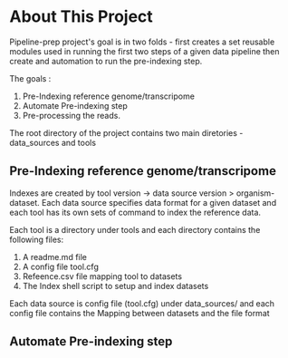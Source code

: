 # About This Project

Pipeline-prep project's goal is in two folds - first creates a set reusable modules used in running the first two steps of a given data pipeline then create and automation to run the pre-indexing step. 

The goals :
  1) Pre-Indexing reference genome/transcripome
  2) Automate Pre-indexing step
  3) Pre-processing the reads.
  
The root directory of the project contains two main diretories - data_sources and tools

## Pre-Indexing reference genome/transcripome
Indexes are created by tool version -> data source version > organism-dataset. Each data source specifies
data format for a given dataset and each tool has its own sets of command to index the reference data.

Each tool is a directory under tools  and each directory contains the following files:
1)	A readme.md file
2)	A config file tool.cfg
3)	Refeence.csv file mapping tool to datasets
4)	The Index shell script to setup and index datasets

Each data source is config file (tool.cfg) under data_sources/  and each config file contains the
Mapping between datasets and the file format 

## Automate Pre-indexing step

